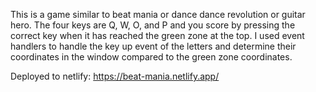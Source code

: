 This is a game similar to beat mania or dance dance revolution or guitar hero. The four keys are Q, W, O, and P and you score by pressing the correct key when it has reached the green zone at the top. I used event handlers to handle the key up event of the letters and determine their coordinates in the window compared to the green zone coordinates.

Deployed to netlify: https://beat-mania.netlify.app/
